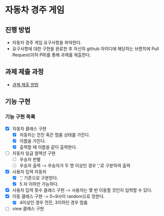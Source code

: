 # 자동차 경주 게임
## 진행 방법
* 자동차 경주 게임 요구사항을 파악한다.
* 요구사항에 대한 구현을 완료한 후 자신의 github 아이디에 해당하는 브랜치에 Pull Request(이하 PR)를 통해 과제를 제출한다.

## 과제 제출 과정
* [과제 제출 방법](https://github.com/next-step/nextstep-docs/tree/master/precourse)


## 기능 구현
### 기능 구현 목록
- [x] 자동차 클래스 구현
  - [x] 자동차는 전진 혹은 멈춤 상태를 가진다.
  - [x] 이름을 가진다.
  - [x] 출력할 때 이름을 같이 출력한다.
- [ ] 자동차 일급 컬렉션 구현
  - [ ] 우승자 판별
  - [ ] 우승자 출력 -> 우승자가 두 명 이상인 경우 ','로 구분하여 출력  
- [x] 사용자 입력 자동차
  - [x] ',' 기준으로 구분한다.
  - [x] 5 자 이하만 가능하다.   
- [x] 사용자 입력 횟수 클래스 구현 -> 사용자는 몇 번 이동할 것인지 입력할 수 있다.
- [x] 이동 클래스 구현 -> 0~9사이 random으로 정한다.
  - [x] 4이상인 경우 전진, 3이하인 경우 멈춤
- [ ] view 클래스 구현  